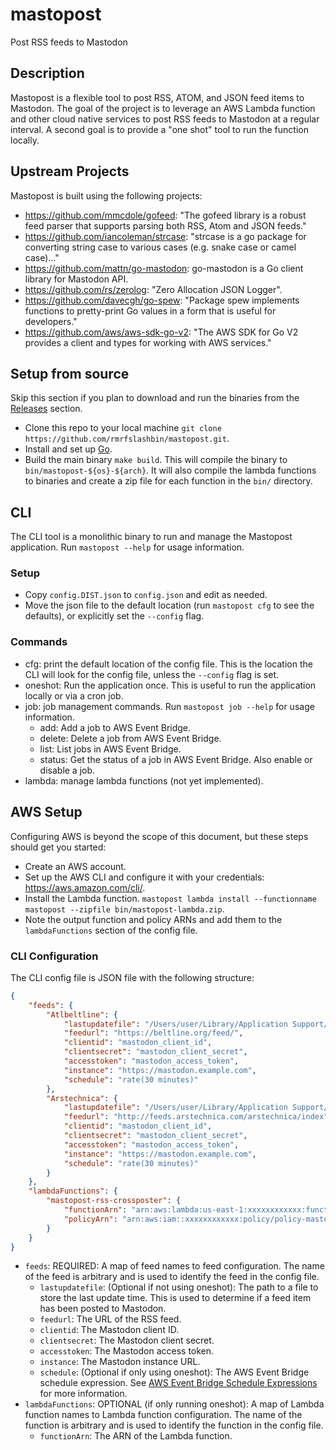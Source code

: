 # mastopost
Post RSS feeds to Mastodon

## Description
Mastopost is a flexible tool to post RSS, ATOM, and JSON feed items to Mastodon. The goal of the project is to leverage an AWS Lambda function and other cloud native services to post RSS feeds to Mastodon at a regular interval. A second goal is to provide a "one shot" tool to run the function locally.

## Upstream Projects
Mastopost is built using the following projects:
- https://github.com/mmcdole/gofeed: "The gofeed library is a robust feed parser that supports parsing both RSS, Atom and JSON feeds."
- https://github.com/iancoleman/strcase: "strcase is a go package for converting string case to various cases (e.g. snake case or camel case)..."
- https://github.com/mattn/go-mastodon: go-mastodon is a Go client library for Mastodon API.
- https://github.com/rs/zerolog: "Zero Allocation JSON Logger".
- https://github.com/davecgh/go-spew: "Package spew implements functions to pretty-print Go values in a form that is useful for developers."
- https://github.com/aws/aws-sdk-go-v2: "The AWS SDK for Go V2 provides a client and types for working with AWS services."

## Setup from source
Skip this section if you plan to download and run the binaries from the [Releases](https://github.com/rmrfslashbin/mastopost/releases) section.
- Clone this repo to your local machine `git clone https://github.com/rmrfslashbin/mastopost.git`.
- Install and set up [Go](https://golang.org/doc/install).
- Build the main binary `make build`. This will compile the binary to `bin/mastopost-${os}-${arch}`. It will also compile the lambda functions to binaries and create a zip file for each function in the `bin/` directory.

## CLI
The CLI tool is a monolithic binary to run and manage the Mastopost application. Run `mastopost --help` for usage information.
### Setup
- Copy `config.DIST.json` to `config.json` and edit as needed.
- Move the json file to the default location (run `mastopost cfg` to see the defaults), or explicitly set the `--config` flag.

### Commands
- cfg: print the default location of the config file. This is the location the CLI will look for the config file, unless the `--config` flag is set.
- oneshot: Run the application once. This is useful to run the application locally or via a cron job.
- job: job management commands. Run `mastopost job --help` for usage information.
  - add: Add a job to AWS Event Bridge.
  - delete: Delete a job from AWS Event Bridge.
  - list: List jobs in AWS Event Bridge.
  - status: Get the status of a job in AWS Event Bridge. Also enable or disable a job.
- lambda: manage lambda functions (not yet implemented).

## AWS Setup
Configuring AWS is beyond the scope of this document, but these steps should get you started:
- Create an AWS account.
- Set up the AWS CLI and configure it with your credentials: https://aws.amazon.com/cli/.
- Install the Lambda function. `mastopost lambda install --functionname mastopost --zipfile bin/mastopost-lambda.zip`.
- Note the output function and policy ARNs and add them to the `lambdaFunctions` section of the config file.


### CLI Configuration
The CLI config file is JSON file with the following structure:

```json
{
    "feeds": {
        "Atlbeltline": {
            "lastupdatefile": "/Users/user/Library/Application Support/mastopost/atlbeltline.gob",
            "feedurl": "https://beltline.org/feed/",
            "clientid": "mastodon_client_id",
            "clientsecret": "mastodon_client_secret",
            "accesstoken": "mastodon_access_token",
            "instance": "https://mastodon.example.com",
            "schedule": "rate(30 minutes)"
        },
        "Arstechnica": {
            "lastupdatefile": "/Users/user/Library/Application Support/mastopost/arstechnica.gob",
            "feedurl": "http://feeds.arstechnica.com/arstechnica/index",
            "clientid": "mastodon_client_id",
            "clientsecret": "mastodon_client_secret",
            "accesstoken": "mastodon_access_token",
            "instance": "https://mastodon.example.com",
            "schedule": "rate(30 minutes)"
        }
    },
    "lambdaFunctions": {
        "mastopost-rss-crossposter": {
            "functionArn": "arn:aws:lambda:us-east-1:xxxxxxxxxxxx:function:mastopost-rss-crossposter",
            "policyArn": "arn:aws:iam::xxxxxxxxxxxx:policy/policy-mastopost-rss-crossposter"
        }
    }
}
```
- `feeds`: REQUIRED: A map of feed names to feed configuration. The name of the feed is arbitrary and is used to identify the feed in the config file.
  - `lastupdatefile`: (Optional if not using oneshot): The path to a file to store the last update time. This is used to determine if a feed item has been posted to Mastodon.
  - `feedurl`: The URL of the RSS feed.
  - `clientid`: The Mastodon client ID.
  - `clientsecret`: The Mastodon client secret.
  - `accesstoken`: The Mastodon access token.
  - `instance`: The Mastodon instance URL.
  - `schedule`: (Optional if only using oneshot): The AWS Event Bridge schedule expression. See [AWS Event Bridge Schedule Expressions](https://docs.aws.amazon.com/eventbridge/latest/userguide/scheduled-events.html) for more information.
- `lambdaFunctions`: OPTIONAL (if only running oneshot): A map of Lambda function names to Lambda function configuration. The name of the function is arbitrary and is used to identify the function in the config file.
  - `functionArn`: The ARN of the Lambda function.

